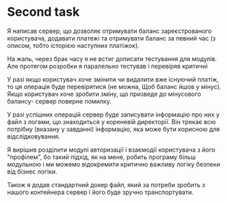 # Second task

Я написав сервер, що дозволяє отримувати баланс зареєстрованого користувача, додавати платежі та отримувати баланс за певний час (з описом, тобто історією наступних платіжок).

На жаль, через брак часу я не встиг дописати тестування для модулів. Але протягом розробки я паралельно тестував і перевіряв критичні

У разі якщо користувач хоче змінити чи видалити вже існуючий платіж, то ця операція буде перевірятися (не можна, Щоб баланс йшов у мінус). Якщо користувач хоче зробити зміну, що призведе до мінусового балансу- сервер поверне помилку. 

У разі успішних операцій сервер буде записувати інформацію про них у файл з логами, що знаходиться у кореневій директорії. Він трекає всю потрібну (вказану у завданні) інформацію, яка може бути корисною для відслідковування.

Я вирішив розділити модулі авторизації і взаємодії користувача з його "профілем", бо такий підхід, як на мене, робить програму більш модульною і ми можемо відокремити критично важливу логіку безпеки від бізнес логіки.

Також я додав стандартний докер файл, який за потреби зробить з нашого контейнера сервер і його буде зручно транспортувати.
